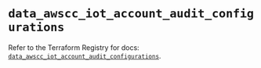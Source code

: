 # `data_awscc_iot_account_audit_configurations`

Refer to the Terraform Registry for docs: [`data_awscc_iot_account_audit_configurations`](https://registry.terraform.io/providers/hashicorp/awscc/0.70.0/docs/data-sources/iot_account_audit_configurations).
